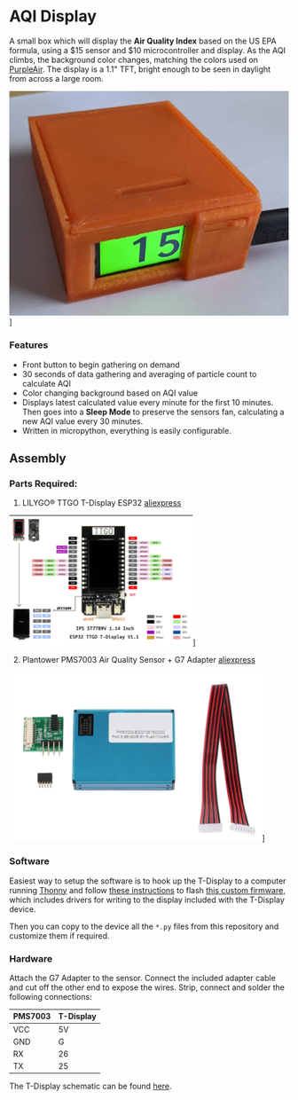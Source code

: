 # AQI Display

A small box which will display the **Air Quality Index** based on the US EPA formula, using a $15 sensor and $10 microcontroller and display. As the AQI climbs, the background color changes, matching the colors used on [PurpleAir](https://map.purpleair.com/). The display is a 1.1" TFT, bright enough to be seen in daylight from across a large room.

![t-display image](./images/aqi-display.png)]

### Features
* Front button to begin gathering on demand
* 30 seconds of data gathering and averaging of particle count to calculate AQI
* Color changing background based on AQI value
* Displays latest calculated value every minute for the first 10 minutes. Then goes into a **Sleep Mode** to preserve the sensors fan, calculating a new AQI value every 30 minutes.
* Written in micropython, everything is easily configurable.

## Assembly

### Parts Required:
1. LILYGO® TTGO T-Display ESP32 [aliexpress](https://lilygo.aliexpress.com/store/2090076/search?SearchText=esp32+t-display)

![t-display image](./images/t-display.png)]

2. Plantower PMS7003 Air Quality Sensor + G7 Adapter [aliexpress](https://www.aliexpress.com/wholesale?trafficChannel=main&d=y&CatId=0&SearchText=pms7003+g7&ltype=wholesale&SortType=total_tranpro_desc&groupsort=1&page=1)

![t-display image](./images/pms7003.png)]

### Software

Easiest way to setup the software is to hook up the T-Display to a computer running [Thonny](https://thonny.org/) and follow [these instructions](https://docs.micropython.org/en/latest/esp32/tutorial/intro.html) to flash [this custom firmware](https://github.com/russhughes/st7789_mpy/tree/master/firmware/T-DISPLAY), which includes drivers for writing to the display included with the T-Display device.

Then you can copy to the device all the `*.py` files from this repository and customize them if required.

### Hardware

Attach the G7 Adapter to the sensor. Connect the included adapter cable and cut off the other end to expose the wires. Strip, connect and solder the following connections:

| PMS7003     | T-Display   |
| ----------- | ----------- |
| VCC      | 5V       |
| GND      | G        |
| RX       | 26        |
| TX       | 25        |

The T-Display schematic can be found [here](https://user-images.githubusercontent.com/25242404/79798978-70c1bc80-8362-11ea-89e7-cee3a98e8508.png).